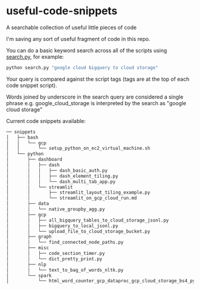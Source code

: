 # useful-code-snippets

A searchable collection of useful little pieces of code

I'm saving any sort of useful fragment of code in this repo.

You can do a basic keyword search across all of the scripts using [search.py](./search.py), for example:

```bash
python search.py "google cloud bigquery to cloud storage"
```

Your query is compared against the script tags (tags are at the top of each code snippet script).

Words joined by underscore in the search query are considered a single phrase e.g. google_cloud_storage is interpreted by the search as "google cloud storage"

Current code snippets available:

```bash
── snippets
│   ├── bash
│   │   └── gcp
│   │       └── setup_python_on_ec2_virtual_machine.sh
│   └── python
│       ├── dashboard
│       │   ├── dash
│       │   │   ├── dash_basic_auth.py
│       │   │   ├── dash_element_tiling.py
│       │   │   └── dash_multi_tab_app.py
│       │   └── streamlit
│       │       ├── streamlit_layout_tiling_example.py
│       │       └── streamlit_on_gcp_cloud_run.md
│       ├── data
│       │   └── native_groupby_agg.py
│       ├── gcp
│       │   ├── all_bigquery_tables_to_cloud_storage_jsonl.py
│       │   ├── bigquery_to_local_jsonl.py
│       │   └── upload_file_to_cloud_storage_bucket.py
│       ├── graph
│       │   └── find_connected_node_paths.py
│       ├── misc
│       │   ├── code_section_timer.py
│       │   └── dict_pretty_print.py
│       ├── nlp
│       │   └── text_to_bag_of_words_nltk.py
│       └── spark
│           └── html_word_counter_gcp_dataproc_gcp_cloud_storage_bs4_pyspark.md
```
